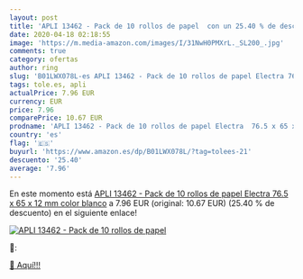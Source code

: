 ```yaml
---
layout: post
title: 'APLI 13462 - Pack de 10 rollos de papel  con un 25.40 % de descuento'
date: 2020-04-18 02:18:55
image: 'https://m.media-amazon.com/images/I/31NwH0PMXrL._SL200_.jpg'
comments: true
category: ofertas
author: ring
slug: 'B01LWX078L-es APLI 13462 - Pack de 10 rollos de papel Electra 76.5 x 65...'
tags: tole.es, apli
actualPrice: 7.96 EUR
currency: EUR
price: 7.96
comparePrice: 10.67 EUR
prodname: 'APLI 13462 - Pack de 10 rollos de papel Electra  76.5 x 65 x 12 mm  color blanco'
country: 'es'
flag: '🇪🇸'
buyurl: 'https://www.amazon.es/dp/B01LWX078L/?tag=tolees-21'
descuento: '25.40'
average: '7.96'
---
```


En este momento está [APLI 13462 - Pack de 10 rollos de papel Electra  76.5 x 65 x 12 mm  color blanco](https://www.amazon.es/dp/B01LWX078L/?tag=tolees-21) a 7.96 EUR (original: 10.67 EUR) (25.40 %  de descuento) en el siguiente enlace!

[![APLI 13462 - Pack de 10 rollos de papel ](https://m.media-amazon.com/images/I/31NwH0PMXrL._SL200_.jpg)](https://www.amazon.es/dp/B01LWX078L/?tag=tolees-21)

🔎:


[🛒 Aquí!!!](https://www.amazon.es/dp/B01LWX078L/?tag=tolees-21)
